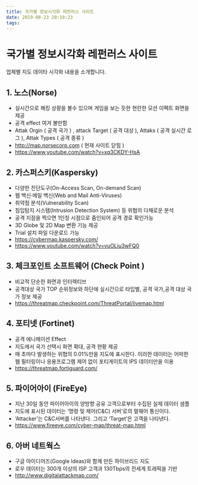 ```yaml
---
title: 국가별 정보시각화 레펀러스 사이트
date: 2019-08-23 20:19:23
tags:
---
```

# 국가별 정보시각화 레펀러스 사이트

업체별 지도 데이타 시각화 내용을 소개합니다.

## 1. 노스(Norse)
 
- 실시간으로 해킹 상황을 볼수 있으며 게임을 보는 듯한 현란한 모션 이펙트 화면을 제공
- 공격 effect 여겨 볼만함
- Attak Orgin ( 공격 국가 ) , attack Target ( 공격 대상 ), Attaks ( 공격 실시간 로그 ), Attak Types ( 공격 종류 )
- http://map.norsecorp.com ( 현재 사이트 닫힘 )
- https://www.youtube.com/watch?v=xq3CKDY-HsA
 
## 2. 카스퍼스키(Kaspersky) 
    
- 다양한 진단도구(On-Access Scan, On-demand Scan) 
- 웹 백신·메일 백신(Web and Mail Anti-Viruses) 
- 취약점 분석(Vulnerability Scan)
- 침입탐지 시스템(Intrusion Detection System) 등 위협의 다채로운 분석
- 공격 지점을 찍으면 1인칭 시점으로 줌인되어 공격 경로 확인가능
- 3D Globe 및 2D Map 변환 기능 제공
- Trial 설치 파일 다운로드 가능
- https://cybermap.kaspersky.com/
- https://www.youtube.com/watch?v=vuOLiu3wFQ0


## 3. 체크포인트 소프트웨어 (Check Point )
      
- 비교적 단순한 화면과 인터렉티브
- 공격대상 국가 TOP 순위정보와 하단에 실시간으로  타입별, 공격 국가,공격 대상 국가 정보 제공
- https://threatmap.checkpoint.com/ThreatPortal/livemap.html


## 4. 포티넷 (Fortinet)
      
- 공격 에니메이션 Effect
- 지도에서 국가 선택시 화면 확대, 공격 현황 제공
- 매 초마다 발생하는 위협의 0.01%만을 지도에 표시한다. 이러한 데이터는 어떠한 웹 필터링이나 응용프로그램 제어 없이 포티게이트의 IPS 데이터만을 이용
- https://threatmap.fortiguard.com/


## 5. 파이어아이 (FireEye)
   
- 지난 30일 동안 파이어아이의 양방향 공유 고객으로부터 수집된 실제 데이터 샘플
- 지도에 표시된 데이터는 ‘명령 및 제어(C&C) 서버’로의 멀웨어 통신이다. 
- ‘Attacker’는 C&C서버를 나타낸다. 그리고 ‘Target’은 고객을 나타낸다.
- https://www.fireeye.com/cyber-map/threat-map.html


## 6. 아버 네트웍스 
   
- 구글 아이디어즈(Google Ideas)와 함께 만든 하이브리드 지도
- 로우 데이터는 300개 이상의 ISP 고객과 130Tbps의 전세계 트래픽을 기반
- http://www.digitalattackmap.com/
